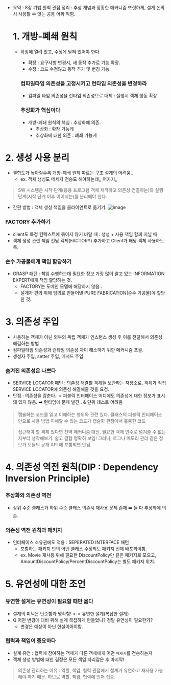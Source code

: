 * 요약 : 8장 기법 원칙 관점 정리 : 추상 개념과 장황한 메커니즘 또렷하게, 설계 논의시 사용할 수 잇는 공통 어휘 익힘.

  # 1. 개방-폐쇄 원칙
  * 확장에 열려 있고, 수정에 닫혀 있어야 한다.

    * 확장 : 요구사항 변경시, 새 동작 추가로 기능 확장.
    * 수정 : 코드 수정않고 동작 추가 및 변경 가능.
   
    ### 컴파일타임 의존성을 고정시키고 런타임 의존성을 변경하라
    * 컴파일 타임 의존성을 런타임 의존성으로 대체 : 실행시 객체 행동 확장
    ### 추상화가 핵심이다
    * 개방-폐쇄 원칙의 핵심 : 추상화에 의존.
       - 추상화 : 확장 가능케
       - 추상화에 대한 의존 : 폐쇄 가능케 

# 2. 생성 사용 분리
* 결합도가 높아질수록 개방-폐쇄 원칙 따르는 구조 설계의 어려움..
  - ex. 객체 생성도 메세지 전송도 해야하는데,, 어카지,,
> SW 시스템은 시작 단계(응용 프로그램 객체 제작하고 의존성 연결하는)와 실행 단계(시작 단계 이후 이어지는)를 분리해야 한다.

* 간편 방법 : 객체 생성 책임을 클라이언트로 옮기기.
![image](https://github.com/user-attachments/assets/69afed6a-8311-4d97-a0d3-b91c814bbf87)

### FACTORY 추가하기
* client도 특정 컨텍스트에 묶이지 않기 바랄 때 : 생성 + 사용 책임 함께 지닐 때
* 객체 생성 관련 책임 전담 객체(FACTORY) 추가하고 Client가 해당 객체 사용하도록.

### 순수 가공물에게 책임 할당하기
* GRASP 패턴 : 책임 수행하는데 필요한 정보 가장 많이 알고 있는 INFORMATION EXPERT에게 책임 할당하는 것.
  - FACTORY는 도메인 모델에 해당하지 않음..
  - 설계자 편의 위해 임의로 만들어낸 PURE FABRICATION(순수 가공물)에 할당한 것.

# 3. 의존성 주입
* 사용하는 객체가 아닌 외부의 독립 객체가 인스턴스 생성 후 이를 전달해서 의존성 해결하는 방법
* 컴파일타임 의존성과 런타임 의존성 차이 해소하기 위한 메커니즘 포괄.
* 생성자 주입, setter 주입, 메서드 주입

### 숨겨진 의존성은 나쁘다
* SERVICE LOCATOR 패턴 : 의존성 해결할 객체들 보관하는 저장소로, 객체가 직접 SERVICE LOCATOR에 의존성 해결해줄 것을 요청.
* 단점 : 의존성을 감춘다.. = 퍼블릭 인터페이스 어디에도 의존성에 대한 정보가 표시돼 있지 않음. ➡️ 런타임에 문제 발견.. & 단위 테스트 어려움

> 캡슐화는 코드를 읽고 이해하는 행위와 관련 있다. 
> 클래스의 퍼블릭 인터페이스만으로 사용 방법 이해할 수 있는 코드가 캡슐화 관점에서 훌륭한 코드

> 접근해야 할 객체 있다면 전역 메커니즘 대신, 필요한 객체 인수로 넘겨줄 수 없는지부터 생각해보기. 쉽고 결합 명확히 보임!
> 그러나, 로그나 메모리 관리 같은 정보가 모듈의 공개 API 에 포함되면 안됨.

# 4. 의존성 역전 원칙(DIP : Dependency Inversion Principle)
### 추상화와 의존성 역전
* 상위 수준 클래스가 하위 수준 클래스 의존시 재사용 문제 존재 ➡️ 둘 다 추상화에 의존.

### 의존성 역전 원칙과 패키지
* 인터페이스 소유권에도 적용 : SEPERATED INTERFACE 패턴
  - 포함하는 패키지 안의 어떤 클래스 수정되도 패키지 전체 배포되야함.
  - ex. Movie 재사용 위해 필요한 DiscountPolicy만 같은 패키지로 모으고, AmountDiscountPolicy/PercentDiscountPolicy는 별도 패키지 위치.

# 5. 유연성에 대한 조언
### 유연한 설계는 유연성이 필요할 때만 옳다
* 설계의 미덕은 단순함과 명확함! <-> 유연한 설계(복잡한 설계)
* Q 어떤 변경에 대비 위해 설계 복잡하게 만들었나? 정말 유연성이 필요한가?
  - 변경은 예상이 아닌 현실이어야함.
 
### 협력과 책임이 중요하다
* 설계 유연 : 협력에 참여하는 객체가 다른 객체에게 어떤 `메세지`를 전송하는지
* 객체 생성 방법에 대한 결정은 모든 책임 자리잡은 후 마지막!

> 의존성 관리하는 이유 : 역할, 책임, 협력 관점에서 설계가 유연하고 재사용 가능해야 하기 때문. 하므로 역할, 책임, 협력에 먼저 집중.

